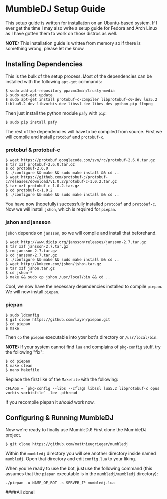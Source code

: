 MumbleDJ Setup Guide
====================
This setup guide is written for installation on an Ubuntu-based system. If I ever get the time I may also write a setup guide for Fedora and Arch Linux as I have gotten them to work on those distros as well.

**NOTE:** This installation guide is written from memory so if there is something wrong, please let me know!

## Installing Dependencies
This is the bulk of the setup process. Most of the dependencies can be installed with the following `apt-get` commands:

```
$ sudo add-apt-repository ppa:mc3man/trusty-media
$ sudo apt-get update
$ sudo apt-get install protobuf-c-compiler libprotobuf-c0-dev lua5.2 liblua5.2-dev libvorbis-dev libssl-dev libev-dev python-pip ffmpeg
```

Then just install the python module `pafy` with `pip`:

```
$ sudo pip install pafy
```

The rest of the dependencies will have to be compiled from source. First we will compile and install `protobuf` and `protobuf-c`.

### protobuf & protobuf-c

```
$ wget https://protobuf.googlecode.com/svn/rc/protobuf-2.6.0.tar.gz
$ tar xzf protobuf-2.6.0.tar.gz
$ cd protobuf-2.6.0
$ ./configure && make && sudo make install && cd ..
$ wget https://github.com/protobuf-c/protobuf-c/releases/download/v1.0.2/protobuf-c-1.0.2.tar.gz
$ tar xzf protobuf-c-1.0.2.tar.gz
$ cd protobuf-c-1.0.2
$ ./configure && make && sudo make install && cd ..
```

You have now (hopefully) successfully installed `protobuf` and `protobuf-c`. Now we will install `jshon`, which is required for `piepan`.

### jshon and jansson

`jshon` depends on `jansson`, so we will compile and install that beforehand.

```
$ wget http://www.digip.org/jansson/releases/jansson-2.7.tar.gz
$ tar xzf jansson-2.7.tar.gz
$ rm jansson-2.7.tar.gz
$ cd jansson-2.7.tar.gz
$ ./configure && make && sudo make install && cd ..
$ wget http://kmkeen.com/jshon/jshon.tar.gz
$ tar xzf jshon.tar.gz
$ cd jshon-*
$ make && sudo cp jshon /usr/local/bin && cd ..
```

Cool, we now have the necessary dependencies installed to compile `piepan`. We will now install `piepan`.

### piepan

```
$ sudo ldconfig
$ git clone https://github.com/layeh/piepan.git
$ cd piepan
$ make
```

Then `cp` the `piepan` executable into your bot's directory or `/usr/local/bin`.

**NOTE:** If your system cannot find `lua` and complains of `pkg-config` stuff, try the following "fix":

```
$ cd piepan
$ make clean
$ nano Makefile
```

Replace the first like of the `Makefile` with the following:

```
CFLAGS = `pkg-config --libs --cflags libssl lua5.2 libprotobuf-c opus vorbis vorbisfile` -lev -pthread
```

If you recompile piepan it *should* work now.


## Configuring & Running MumbleDJ
Now we're ready to finally use MumbleDJ! First clone the MumbleDJ project.

```
$ git clone https://github.com/matthieugrieger/mumbledj
```

Within the `mumbledj` directory you will see another directory inside named `mumbledj`. Open that directory and edit `config.lua` to your liking.

When you're ready to use the bot, just use the following command (this assumes that the `piepan` executable is in the `mumbledj/mumbledj` directory):

```
./piepan -u NAME_OF_BOT -s SERVER_IP mumbledj.lua
```


####All done!


